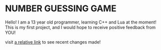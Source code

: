 # NUMBER GUESSING GAME

Hello! I am a 13 year old programmer, learning C++ and Lua at the moment!
This is my first project, and I would hope to receive positive feedback from YOU!

visit [a relative link](CHANGES.md) to see recent changes made!